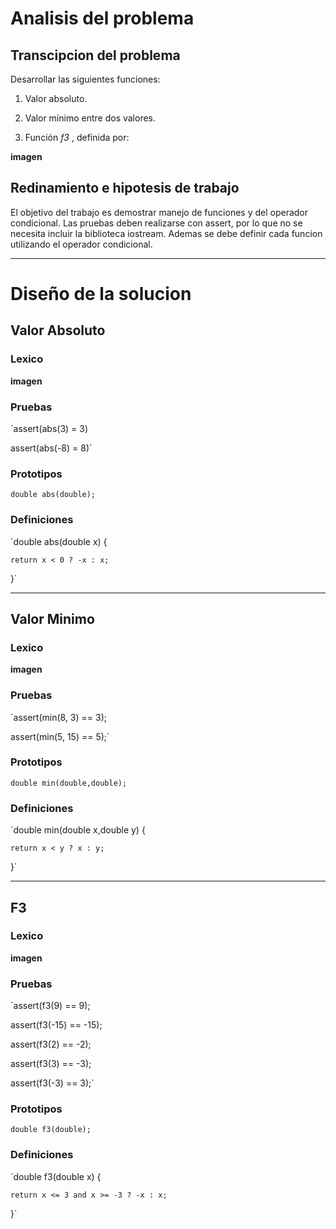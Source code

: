 # Analisis del problema

## Transcipcion del problema

Desarrollar las siguientes funciones:

1. Valor absoluto.

2. Valor mínimo entre dos valores.

3. Función *f3* , definida por:

**imagen**

## Redinamiento e hipotesis de trabajo

El objetivo del trabajo es demostrar manejo de funciones y del operador condicional. 
Las pruebas deben realizarse con assert, por lo que no se necesita incluir la biblioteca iostream.
Ademas se debe definir cada funcion utilizando el operador condicional.

---

# Diseño de la solucion

## Valor Absoluto

### Lexico

**imagen**

### Pruebas

`assert(abs(3) = 3)

assert(abs(-8) = 8)`

### Prototipos

`double abs(double);`

### Definiciones

`double abs(double x) {
	
	return x < 0 ? -x : x;

}`

---

## Valor Minimo

### Lexico

**imagen**

### Pruebas

`assert(min(8, 3) == 3);

assert(min(5, 15) == 5);`

### Prototipos

`double min(double,double);`

### Definiciones

`double min(double x,double y) {
	
	return x < y ? x : y;

}`

---

## F3

### Lexico

**imagen**

### Pruebas

`assert(f3(9) == 9);

assert(f3(-15) == -15);

assert(f3(2) == -2);

assert(f3(3) == -3);

assert(f3(-3) == 3);`

### Prototipos

`double f3(double);`

### Definiciones

`double f3(double x) {
	
	return x <= 3 and x >= -3 ? -x : x;

}`
